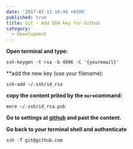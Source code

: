 ```yaml
---
date: '2017-02-13 16:46 +0100'
published: true
title: Git - Add SSH key for Github
category:
  - Development
---
```

**Open terminal and type:**

```
ssh-keygen -t rsa -b 4096 -C '{youremail}'
```

**add the new key (use your filename):

```
ssh-add ~/.ssh/id_rsa
```

**copy the content prited by the `more`command:**

```
more ~/.ssh/id_rsa.pub
```

**Go to settings at [github](https://github.com/settings/keys) and past the content.**

**Go back to your terminal shell and authenticate**

```
ssh -T git@github.com
```
